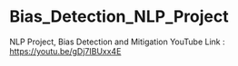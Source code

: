 # Bias_Detection_NLP_Project
NLP Project, Bias Detection and Mitigation 
YouTube Link : https://youtu.be/gDj7IBUxx4E
